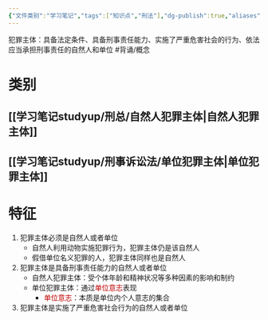 ```yaml
---
{"文件类别":"学习笔记","tags":["知识点","刑法"],"dg-publish":true,"aliases":["犯罪行为主体"],"permalink":"/学习笔记studyup/刑总/犯罪主体/","dgPassFrontmatter":true,"created":"2024-11-01T18:42:09.944+08:00","updated":"2024-11-10T22:46:26.361+08:00"}
---
```


犯罪主体：具备法定条件、具备刑事责任能力、实施了严重危害社会的行为、依法应当承担刑事责任的自然人和单位 #背诵/概念 
# 类别
## [[学习笔记studyup/刑总/自然人犯罪主体\|自然人犯罪主体]]

## [[学习笔记studyup/刑事诉讼法/单位犯罪主体\|单位犯罪主体]]
# 特征
1. 犯罪主体必须是自然人或者单位
	- 自然人利用动物实施犯罪行为，犯罪主体仍是该自然人
	- 假借单位名义犯罪的人，犯罪主体同样也是自然人
2. 犯罪主体是具备刑事责任能力的自然人或者单位
	- 自然人犯罪主体：受个体年龄和精神状况等多种因素的影响和制约
	- 单位犯罪主体：通过<font color="#c00000">单位意志</font>表现
		- <font color="#c00000">单位意志</font>：本质是单位内个人意志的集合
3. 犯罪主体是实施了严重危害社会行为的自然人或者单位